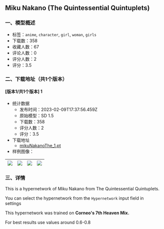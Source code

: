 ## Miku Nakano (The Quintessential Quintuplets)
### 一、模型概述

- 标签：`anime`, `character`, `girl`, `woman`, `girls`
- 下载数：358
- 收藏人数：67
- 评论人数：0
- 评分人数：2
- 评分：3.5

### 二、下载地址（共1个版本）

#### [版本1/共1个版本] 1

- 统计数据
  - 发布时间：2023-02-09T17:37:56.459Z
  - 原始模型：SD 1.5
  - 下载数：358
  - 评分人数：2
  - 评分：3.5
- 下载地址
  - [mikuNakanoThe_1.pt](https://civitai.com/api/download/models/9024)
- 样例图像：

| <img src="https://image.civitai.com/xG1nkqKTMzGDvpLrqFT7WA/ddca34a0-64a9-4e98-d251-c1dcd9da9300/width=450/86437.jpeg" /> | <img src="https://image.civitai.com/xG1nkqKTMzGDvpLrqFT7WA/c85406cd-d6b3-4bf4-fe66-ec629efd0500/width=450/86446.jpeg" /> | <img src="https://image.civitai.com/xG1nkqKTMzGDvpLrqFT7WA/f4212a6a-9648-43ea-9d43-b47133c0d100/width=450/86445.jpeg" /> | <img src="https://image.civitai.com/xG1nkqKTMzGDvpLrqFT7WA/94598597-97a3-48f8-5e8d-9828a7aef600/width=450/86444.jpeg" /> |
| ---- | ---- | ---- | ---- |


### 三、详情
<p>This is a hypernetwork of Miku Nakano from The Quintessential Quintuplets.</p><p>You can select the hypernetwork from the <code>Hypernetwork</code> input field in settings</p><p>This hypernetwork was trained on <strong>Corneo's 7th Heaven Mix.</strong></p><p>For best results use values around 0.6-0.8</p>